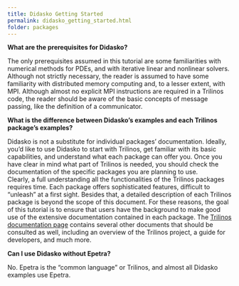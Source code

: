 ```yaml
---
title: Didasko Getting Started
permalink: didasko_getting_started.html
folder: packages
---
```


**What are the prerequisites for Didasko?**

The only prerequisites assumed in this tutorial are some familiarities with numerical methods for PDEs, and with iterative linear and nonlinear solvers. Although not strictly necessary, the reader is assumed to have some familiarity with distributed memory computing and, to a lesser extent, with MPI. Although almost no explicit MPI instructions are required in a Trilinos code, the reader should be aware of the basic concepts of message passing, like the definition of a communicator.

**What is the difference between Didasko’s examples and each Trilinos package’s examples?**

Didasko is not a substitute for individual packages’ documentation. Ideally, you’d like to use Didasko to start with Trilinos, get familiar with its basic capabilities, and understand what each package can offer you. Once you have clear in mind what part of Trilinos is needed, you should check the documentation of the specific packages you are planning to use.  
Clearly, a full understanding all the functionalities of the Trilinos packages requires time. Each package offers sophisticated features, difficult to “unleash” at a first sight. Besides that, a detailed description of each Trilinos package is beyond the scope of this document. For these reasons, the goal of this tutorial is to ensure that users have the background to make good use of the extensive documentation contained in each package. The [Trilinos documentation page](documentation.html) contains several other documents that should be consulted as well, including an overview of the Trilinos project, a guide for developers, and much more.

**Can I use Didasko without Epetra?**

No. Epetra is the “common language” or Trilinos, and almost all Didasko examples use Epetra.